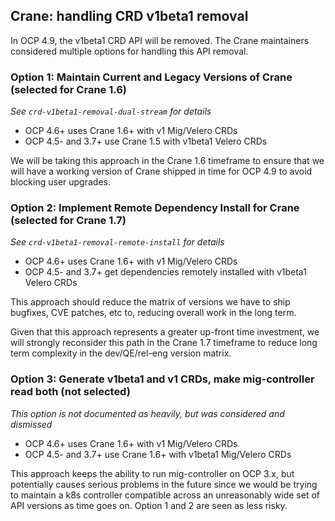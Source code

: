 ## Crane: handling CRD v1beta1 removal

In OCP 4.9, the v1beta1 CRD API will be removed. The Crane maintainers considered multiple options for handling this API removal.  

### Option 1: Maintain Current and Legacy Versions of Crane (selected for Crane 1.6)

_See `crd-v1beta1-removal-dual-stream` for details_

 - OCP 4.6+ uses Crane 1.6+ with v1 Mig/Velero CRDs
 - OCP 4.5- and 3.7+ use Crane 1.5 with v1beta1 Velero CRDs

 We will be taking this approach in the Crane 1.6 timeframe to ensure that we will have a working version of Crane shipped in time for OCP 4.9 to avoid blocking user upgrades.


### Option 2: Implement Remote Dependency Install for Crane (selected for Crane 1.7)

_See `crd-v1beta1-removal-remote-install` for details_

 - OCP 4.6+ uses Crane 1.6+ with v1 Mig/Velero CRDs
 - OCP 4.5- and 3.7+ get dependencies remotely installed with v1beta1 Velero CRDs

This approach should reduce the matrix of versions we have to ship bugfixes, CVE patches, etc to, reducing overall work in the long term.

Given that this approach represents a greater up-front time investment, we will strongly reconsider this path in the Crane 1.7 timeframe to reduce long term complexity in the dev/QE/rel-eng version matrix.


### Option 3: Generate v1beta1 and v1 CRDs, make mig-controller read both (not selected)

_This option is not documented as heavily, but was considered and dismissed_

 - OCP 4.6+ uses Crane 1.6+ with v1 Mig/Velero CRDs
 - OCP 4.5- and 3.7+ use Crane 1.6+ with v1beta1 Mig/Velero CRDs

 This approach keeps the ability to run mig-controller on OCP 3.x, but potentially causes serious problems in the future since we would be trying to maintain a k8s controller compatible across an unreasonably wide set of API versions as time goes on. Option 1 and 2 are seen as less risky.